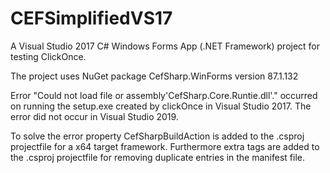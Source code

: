 # CEFSimplifiedVS17
A Visual Studio 2017 C# Windows Forms App (.NET Framework) project for testing ClickOnce. 

The project uses NuGet package CefSharp.WinForms version 87.1.132

Error "Could not load file or assembly'CefSharp.Core.Runtie.dll'." occurred on running the setup.exe created by clickOnce in Visual Studio 2017. The error did not occur in Visual Studio 2019.

To solve the error property CefSharpBuildAction is added to the .csproj projectfile for a x64 target framework. Furthermore extra tags are added to the .csproj projectfile for removing duplicate entries in the manifest file.
